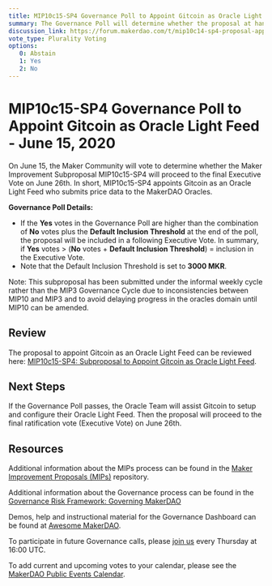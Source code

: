 ```yaml
---
title: MIP10c15-SP4 Governance Poll to Appoint Gitcoin as Oracle Light Feed - June 15, 2020
summary: The Governance Poll will determine whether the proposal at hand will proceed to next week's Executive Vote. 
discussion_link: https://forum.makerdao.com/t/mip10c14-sp4-proposal-appoint-gitcoin-as-a-light-feed/2811/5
vote_type: Plurality Voting
options:
   0: Abstain
   1: Yes
   2: No
---
```

# MIP10c15-SP4 Governance Poll to Appoint Gitcoin as Oracle Light Feed - June 15, 2020

On June 15, the Maker Community will vote to determine whether the Maker Improvement Subproposal MIP10c15-SP4 will proceed to the final Executive Vote on June 26th. In short, MIP10c15-SP4 appoints Gitcoin as an Oracle Light Feed who submits price data to the MakerDAO Oracles.

**Governance Poll Details:**

- If the **Yes** votes in the Governance Poll are higher than the combination of **No** votes plus the **Default Inclusion Threshold** at the end of the poll, the proposal will be included in a following Executive Vote. In summary, if **Yes** votes > (**No** votes + **Default Inclusion Threshold**) = inclusion in the Executive Vote.
- Note that the Default Inclusion Threshold is set to **3000 MKR**.

Note: This subproposal has been submitted under the informal weekly cycle rather than the MIP3 Governance Cycle due to inconsistencies between MIP10 and MIP3 and to avoid delaying progress in the oracles domain until MIP10 can be amended.

## Review

The proposal to appoint Gitcoin as an Oracle Light Feed can be reviewed here: [MIP10c15-SP4: Subproposal to Appoint Gitcoin as Oracle Light Feed](https://forum.makerdao.com/t/mip10c14-sp4-proposal-appoint-gitcoin-as-a-light-feed/2811/5).

## Next Steps

If the Governance Poll passes, the Oracle Team will assist Gitcoin to setup and configure their Oracle Light Feed. Then the proposal will proceed to the final ratification vote (Executive Vote) on June 26th.

## Resources

Additional information about the MIPs process can be found in the [Maker Improvement Proposals (MIPs)](https://github.com/makerdao/mips) repository.

Additional information about the Governance process can be found in the [Governance Risk Framework: Governing MakerDAO](https://community-development.makerdao.com/governance/governance-risk-framework)

Demos, help and instructional material for the Governance Dashboard can be found at [Awesome MakerDAO](https://awesome.makerdao.com/#voting).

To participate in future Governance calls, please [join us](https://community-development.makerdao.com/governance/governance-and-risk-meetings) every Thursday at 16:00 UTC.

To add current and upcoming votes to your calendar, please see the [MakerDAO Public Events Calendar](https://calendar.google.com/calendar/embed?src=makerdao.com_3efhm2ghipksegl009ktniomdk%40group.calendar.google.com&ctz=America%2FLos_Angeles).
